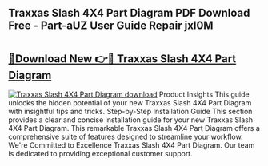 ## Traxxas Slash 4X4 Part Diagram PDF Download Free - Part-aUZ User Guide Repair jxI0M

# <h2><a href="http://dfjwar.blite.top/?on=Traxxas+Slash+4X4+Part+Diagram">🔗Download New 👉🔴 Traxxas Slash 4X4 Part Diagram</a></h2>

[![Traxxas Slash 4X4 Part Diagram download](https://i.imgur.com/lujVjoI.png)](http://dfjwar.blite.top/?on=Traxxas+Slash+4X4+Part+Diagram)
Product Insights This guide unlocks the hidden potential of your new Traxxas Slash 4X4 Part Diagram with insightful tips and tricks. Step-by-Step Installation Guide This section provides a clear and concise installation guide for your new Traxxas Slash 4X4 Part Diagram. This remarkable Traxxas Slash 4X4 Part Diagram offers a comprehensive suite of features designed to streamline your workflow. We're Committed to Excellence Traxxas Slash 4X4 Part Diagram. Our team is dedicated to providing exceptional customer support.
